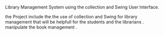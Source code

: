   Library Management System using the collection and  Swing User Interface.
 
 
 the Project include the the use of collection and Swing for library management that will be helpfull for the students and the librarians . 
 manipulate the book management .
